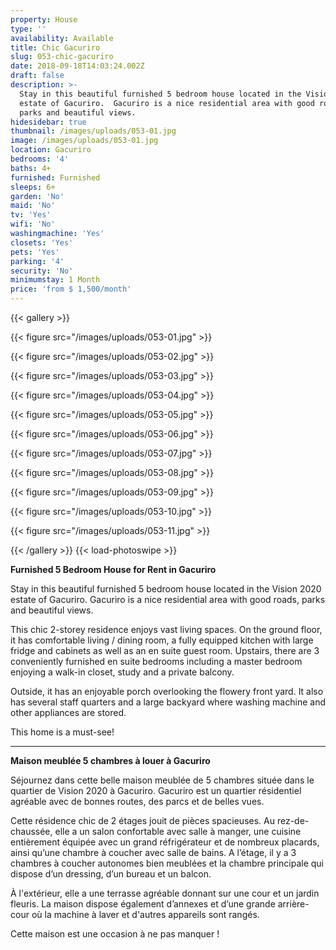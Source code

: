 ```yaml
---
property: House
type: ''
availability: Available
title: Chic Gacuriro
slug: 053-chic-gacuriro
date: 2018-09-18T14:03:24.002Z
draft: false
description: >-
  Stay in this beautiful furnished 5 bedroom house located in the Vision 2020
  estate of Gacuriro.  Gacuriro is a nice residential area with good roads,
  parks and beautiful views. 
hidesidebar: true
thumbnail: /images/uploads/053-01.jpg
image: /images/uploads/053-01.jpg
location: Gacuriro
bedrooms: '4'
baths: 4+
furnished: Furnished
sleeps: 6+
garden: 'No'
maid: 'No'
tv: 'Yes'
wifi: 'No'
washingmachine: 'Yes'
closets: 'Yes'
pets: 'Yes'
parking: '4'
security: 'No'
minimumstay: 1 Month
price: 'from $ 1,500/month'
---
```

{{< gallery >}} 

{{< figure src="/images/uploads/053-01.jpg" >}} 

{{< figure src="/images/uploads/053-02.jpg" >}}

 {{< figure src="/images/uploads/053-03.jpg" >}} 

{{< figure src="/images/uploads/053-04.jpg" >}}

{{< figure src="/images/uploads/053-05.jpg" >}}

 {{< figure src="/images/uploads/053-06.jpg" >}}

 {{< figure src="/images/uploads/053-07.jpg" >}}

 {{< figure src="/images/uploads/053-08.jpg" >}}

{{< figure src="/images/uploads/053-09.jpg" >}} 

{{< figure src="/images/uploads/053-10.jpg" >}}

 {{< figure src="/images/uploads/053-11.jpg" >}} 

 {{< /gallery >}} {{< load-photoswipe >}}

**Furnished 5 Bedroom House for Rent in Gacuriro**

Stay in this beautiful furnished 5 bedroom house located in the Vision 2020 estate of Gacuriro.  Gacuriro is a nice residential area with good roads, parks and beautiful views. 

This chic 2-storey residence enjoys vast living spaces. On the ground floor, it has comfortable living / dining room, a fully equipped kitchen with large fridge and cabinets as well as an en suite guest room. Upstairs, there are 3 conveniently furnished en suite bedrooms including a master bedroom enjoying a walk-in closet, study and a private balcony. 

Outside, it has an enjoyable porch overlooking the flowery front yard. It also has several staff quarters and a large backyard where washing machine and other appliances are stored.  

This home is a must-see!  

- - -

**Maison meublée 5 chambres à louer à Gacuriro**

Séjournez dans cette belle maison meublée de 5 chambres située dans le quartier de Vision 2020 à Gacuriro. Gacuriro est un quartier résidentiel agréable avec de bonnes routes, des parcs et de belles vues. 

Cette résidence chic de 2 étages jouit de pièces spacieuses. Au rez-de-chaussée, elle a un salon confortable avec salle à manger, une cuisine entièrement équipée avec un grand réfrigérateur et de nombreux placards, ainsi qu’une chambre à coucher avec salle de bains. A l’étage, il y a 3 chambres à coucher autonomes bien meublées et la chambre principale qui dispose d’un dressing, d’un bureau et un balcon. 

À l'extérieur, elle a une terrasse agréable donnant sur une cour et un jardin fleuris. La maison dispose également d’annexes et d’une grande arrière-cour où la machine à laver et d'autres appareils sont rangés. 

Cette maison est une occasion à ne pas manquer !
